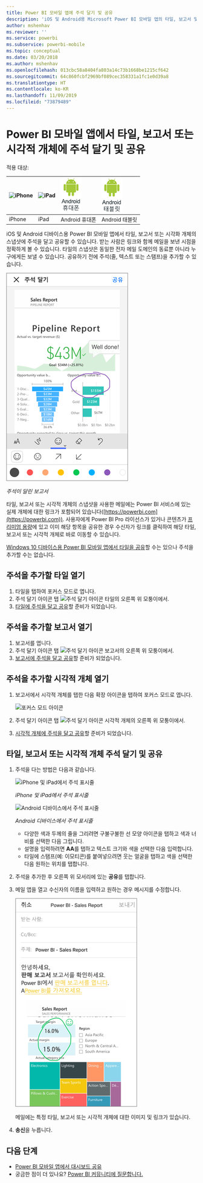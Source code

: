 ```yaml
---
title: Power BI 모바일 앱에 주석 달기 및 공유
description: 'iOS 및 Android용 Microsoft Power BI 모바일 앱의 타일, 보고서 및 시각화 개체에 주석을 달고 공유하는 방법에 대해 알아보세요. '
author: mshenhav
ms.reviewer: ''
ms.service: powerbi
ms.subservice: powerbi-mobile
ms.topic: conceptual
ms.date: 03/20/2018
ms.author: mshenhav
ms.openlocfilehash: 013cbc58a8404fa803a14c73b1668be1215cf642
ms.sourcegitcommit: 64c860fcbf2969bf089cec358331a1fc1e0d39a8
ms.translationtype: HT
ms.contentlocale: ko-KR
ms.lasthandoff: 11/09/2019
ms.locfileid: "73879489"
---
```

# <a name="annotate-and-share-a-tile-report-or-visual-in-power-bi-mobile-apps"></a>Power BI 모바일 앱에서 타일, 보고서 또는 시각적 개체에 주석 달기 및 공유
적용 대상:

| ![iPhone](./media/mobile-annotate-and-share-a-tile-from-the-mobile-apps/iphone-logo-50-px.png) | ![iPad](./media/mobile-annotate-and-share-a-tile-from-the-mobile-apps/ipad-logo-50-px.png) | ![Android 휴대폰](./media/mobile-annotate-and-share-a-tile-from-the-mobile-apps/android-phone-logo-50-px.png) | ![Android 태블릿](./media/mobile-annotate-and-share-a-tile-from-the-mobile-apps/android-tablet-logo-50-px.png) |
|:--- |:--- |:--- |:--- |
| iPhone |iPad |Android 휴대폰 |Android 태블릿 |

iOS 및 Android 디바이스용 Power BI 모바일 앱에서 타일, 보고서 또는 시각화 개체의 스냅샷에 주석을 달고 공유할 수 있습니다. 받는 사람은 링크와 함께 메일을 보낸 시점을 정확하게 볼 수 있습니다. 타일의 스냅샷은 동일한 전자 메일 도메인의 동료뿐 아니라 누구에게든 보낼 수 있습니다. 공유하기 전에 주석(줄, 텍스트 또는 스탬프)을 추가할 수 있습니다.

![주석이 달린 보고서](./media/mobile-annotate-and-share-a-tile-from-the-mobile-apps/power-bi-iphone-annotate.png)

*주석이 달린 보고서*

타일, 보고서 또는 시각적 개체의 스냅샷을 사용한 메일에는 Power BI 서비스에 있는 실제 개체에 대한 링크가 포함되어 있습니다([https://powerbi.com](https://powerbi.com)). 사용자에게 Power BI Pro 라이선스가 있거나 콘텐츠가 [프리미엄 용량](../../service-premium-what-is.md)에 있고 이미 해당 항목을 공유한 경우 수신자가 링크를 클릭하여 해당 타일, 보고서 또는 시각적 개체로 바로 이동할 수 있습니다. 

[Windows 10 디바이스용 Power BI 모바일 앱에서 타일을 공유](mobile-windows-10-phone-app-get-started.md)할 수는 있으나 주석을 추가할 수는 없습니다.

## <a name="open-a-tile-for-annotating"></a>주석을 추가할 타일 열기
1. 타일을 탭하여 포커스 모드로 엽니다.
2. 주석 달기 아이콘 탭 ![주석 달기 아이콘](./././media/mobile-annotate-and-share-a-tile-from-the-mobile-apps/power-bi-ios-annotate-icon.png) 타일의 오른쪽 위 모퉁이에서.
3. [타일에 주석을 달고 공유](mobile-annotate-and-share-a-tile-from-the-mobile-apps.md#annotate-and-share-the-tile-report-or-visual)할 준비가 되었습니다.

## <a name="open-a-report-for-annotating"></a>주석을 추가할 보고서 열기
1. 보고서를 엽니다. 
2. 주석 달기 아이콘 탭 ![주석 달기 아이콘](./././media/mobile-annotate-and-share-a-tile-from-the-mobile-apps/power-bi-ios-annotate-icon.png) 보고서의 오른쪽 위 모퉁이에서.
3. [보고서에 주석을 달고 공유](mobile-annotate-and-share-a-tile-from-the-mobile-apps.md#annotate-and-share-the-tile-report-or-visual)할 준비가 되었습니다.

## <a name="open-a-visual-for-annotating"></a>주석을 추가할 시각적 개체 열기
1. 보고서에서 시각적 개체를 탭한 다음 확장 아이콘을 탭하여 포커스 모드로 엽니다. 
   
    ![포커스 모드 아이콘](./media/mobile-annotate-and-share-a-tile-from-the-mobile-apps/power-bi-ios-visual-focus-mode.png)
2. 주석 달기 아이콘 탭 ![주석 달기 아이콘](./././media/mobile-annotate-and-share-a-tile-from-the-mobile-apps/power-bi-ios-annotate-icon.png) 시각적 개체의 오른쪽 위 모퉁이에서.
3. [시각적 개체에 주석을 달고 공유](mobile-annotate-and-share-a-tile-from-the-mobile-apps.md#annotate-and-share-the-tile-report-or-visual)할 준비가 되었습니다.

## <a name="annotate-and-share-the-tile-report-or-visual"></a>타일, 보고서 또는 시각적 개체 주석 달기 및 공유
1. 주석을 다는 방법은 다음과 같습니다.  
   
   ![iPhone 및 iPad에서 주석 표시줄](./media/mobile-annotate-and-share-a-tile-from-the-mobile-apps/power-bi-ios-annotation-menu.png)
   
   *iPhone 및 iPad에서 주석 표시줄*
   
   ![Android 디바이스에서 주석 표시줄](./media/mobile-annotate-and-share-a-tile-from-the-mobile-apps/power-bi-android-annotate-bar.png)
   
   *Android 디바이스에서 주석 표시줄*
   
   * 다양한 색과 두께의 줄을 그리려면 구불구불한 선 모양 아이콘을 탭하고 색과 너비를 선택한 다음 그립니다.  
   * 설명을 입력하려면 **AA**를 탭하고 텍스트 크기와 색을 선택한 다음 입력합니다.  
   * 타일에 스탬프(예: 이모티콘)를 붙여넣으려면 웃는 얼굴을 탭하고 색을 선택한 다음 원하는 위치를 탭합니다.   
2. 주석을 추가한 후 오른쪽 위 모서리에 있는 **공유**를 탭합니다.
3. 메일 앱을 열고 수신자의 이름을 입력하고 원하는 경우 메시지를 수정합니다.  
   
   ![전자 메일에서 주석이 달린 보고서](./media/mobile-annotate-and-share-a-tile-from-the-mobile-apps/power-bi-iphone-annotate-send.png)
   
   메일에는 특정 타일, 보고서 또는 시각적 개체에 대한 이미지 및 링크가 있습니다. 
4. **송신**을 누릅니다.

## <a name="next-steps"></a>다음 단계
* [Power BI 모바일 앱에서 대시보드 공유](mobile-share-dashboard-from-the-mobile-apps.md)
* 궁금한 점이 더 있나요? [Power BI 커뮤니티에 질문합니다.](https://community.powerbi.com/)

